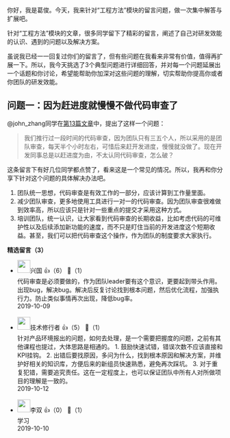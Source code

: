 你好，我是葛俊。今天，我来针对“工程方法”模块的留言问题，做一次集中解答与扩展吧。

针对“工程方法”模块的文章，很多同学留下了精彩的留言，阐述了自己对研发效能的认识、遇到的问题以及解决方案。

虽说我已经一一回复过你们的留言了，但有些问题在我看来非常有价值，值得再扩展一下。所以，我今天挑选了3个典型问题进行详细回答，并对每一个问题延展出一个话题和你讨论，希望能帮助你加深对这些问题的理解，切实帮助你提高你或者你团队的研发效能。

## 问题一：因为赶进度就慢慢不做代码审查了

@john\_zhang同学在[第13篇文章](https://time.geekbang.org/column/article/138389)中，提出了这样一个问题：

> 我们推行过一段时间的代码审查，因为团队只有三五个人，所以采用的是团队审查，每天半个小时左右，可惜后来赶开发进度，慢慢就没做了。现在开发同事总是以赶进度为由，不太认同代码审查，怎么破？

这条留言下有好几位同学都点赞了，看来这是一个常见的情况。所以，我再和你分享下针对这个问题的具体解决办法吧。

1. 团队统一思想，代码审查是有效工作的一部分，应该计算到工作量里面。
2. 减少团队审查，更多地使用工具进行一对一的代码审查。因为团队审查很难做到效率高，所以应该只是针对一些重点的提交才采用这种方式。
3. 培训团队，统一认识，让大家看到代码审查的长期收益，比如考虑代码的可维护性以及后续添加新功能的速度，而不只是盯住当前的开发进度这个短期收益。甚至，我们可以把代码审查这个操作，作为团队的制度要求大家执行。
<div><strong>精选留言（3）</strong></div><ul>
<li><img src="https://static001.geekbang.org/account/avatar/00/10/da/24/afa9214a.jpg" width="30px"><span>兴国</span> 👍（6） 💬（1）<div>代码审查是必须要做的，作为团队leader要有这个意识，更要起到带头作用。
出现bug，解决bug。解决后反复讨论找到根本问题，然后优化流程，加强执行力。防止类似事情再次出现，降低bug率。</div>2019-10-09</li><br/><li><img src="https://static001.geekbang.org/account/avatar/00/0f/75/9b/611e74ab.jpg" width="30px"><span>技术修行者</span> 👍（5） 💬（1）<div>针对产品环境报出的问题，如何去处理，是一个需要把握度的问题，之前有其他课程也提过，大体思路是相通的。
1. 鼓励快速试错，错误次数不应该直接和KPI挂钩。
2. 出错后要找原因，多问为什么，找到根本原因和解决方案，并维护好相关的知识库，方便后来的新组员快速熟悉，避免再次踩坑。
3. 对于重复犯错，需要追究责任。这在一定程度上，也可以保证团队中所有人对所做项目的理解是一致的。</div>2019-10-12</li><br/><li><img src="https://static001.geekbang.org/account/avatar/00/10/38/cf/f2c7d021.jpg" width="30px"><span>李双</span> 👍（0） 💬（1）<div>学习</div>2019-10-10</li><br/>
</ul>
